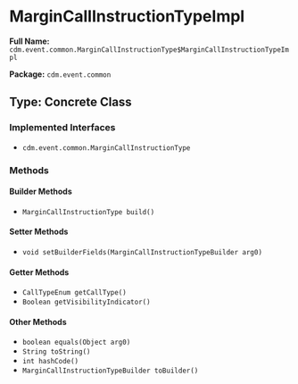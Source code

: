 # MarginCallInstructionTypeImpl

**Full Name:** `cdm.event.common.MarginCallInstructionType$MarginCallInstructionTypeImpl`

**Package:** `cdm.event.common`

## Type: Concrete Class

### Implemented Interfaces

- `cdm.event.common.MarginCallInstructionType`

### Methods

#### Builder Methods

- `MarginCallInstructionType build()`

#### Setter Methods

- `void setBuilderFields(MarginCallInstructionTypeBuilder arg0)`

#### Getter Methods

- `CallTypeEnum getCallType()`
- `Boolean getVisibilityIndicator()`

#### Other Methods

- `boolean equals(Object arg0)`
- `String toString()`
- `int hashCode()`
- `MarginCallInstructionTypeBuilder toBuilder()`

